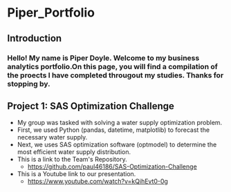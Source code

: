 # Piper_Portfolio

## Introduction 
### Hello! My name is Piper Doyle. Welcome to my business analytics portfolio.On this page, you will find a compilation of the proects I have completed througout my studies. Thanks for stopping by. 

## Project 1: SAS Optimization Challenge 
* My group was tasked with solving a water supply optimization problem. 
* First, we used Python (pandas, datetime, matplotlib) to forecast the necessary water supply.
* Next, we uses SAS optimization software (optmodel) to determine the most efficient water supply distribution. 
* This is a link to the Team's Repository. 
  * <https://github.com/paul46186/SAS-Optimization-Challenge>
* This is a Youtube link to our presentation. 
  * <https://www.youtube.com/watch?v=kQihEvt0-0g>

